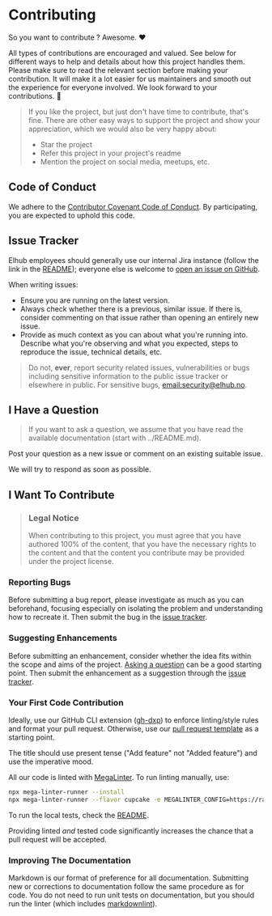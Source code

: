 # Contributing

So you want to contribute ? Awesome. ❤️

All types of contributions are encouraged and valued.  See below for different ways to help and details about how
this project handles them. Please make sure to read the relevant section before making your contribution. It will
make it a lot easier for us maintainers and smooth out the experience for everyone involved. We look forward to
your contributions. 🎉

> If you like the project, but just don't have time to contribute, that's fine. There are other easy ways to support
> the project and show your appreciation, which we would also be very happy about:
>
> * Star the project
> * Refer this project in your project's readme
> * Mention the project on social media, meetups, etc.

## Code of Conduct

We adhere to the [Contributor Covenant Code of Conduct](https://www.contributor-covenant.org/version/2/1/code_of_conduct/).
By participating, you are expected to uphold this code.

## Issue Tracker

Elhub employees should generally use our internal Jira instance (follow the link in the [README](../README.md));
everyone else is welcome to [open an issue on GitHub](/../../issues/).

When writing issues:

* Ensure you are running on the latest version.
* Always check whether there is a previous, similar issue. If there is, consider commenting on that issue rather
  than opening an entirely new issue.
* Provide as much context as you can about what you're running into. Describe what you're observing and what you
  expected, steps to reproduce the issue, technical details, etc.

> Do not, **ever**, report security related issues, vulnerabilities or bugs including sensitive information to the
> public issue tracker or elsewhere in public. For sensitive bugs, <email:security@elhub.no>.

## I Have a Question

> If you want to ask a question, we assume that you have read the available documentation (start with ../README.md).

Post your question as a new issue or comment on an existing suitable issue.

We will try to respond as soon as possible.

## I Want To Contribute

> ### Legal Notice
> When contributing to this project, you must agree that you have authored 100% of the content, that you have the
> necessary rights to the content and that the content you contribute may be provided under the project license.

### Reporting Bugs

Before submitting a bug report, please investigate as much as you can beforehand, focusing especially on isolating
the problem and understanding how to recreate it. Then submit the bug in the [issue tracker](#issue-tracker).

### Suggesting Enhancements

Before submitting an enhancement, consider whether the idea fits within the scope and aims of the project.
[Asking a question](#i-have-a-question) can be a good starting point. Then submit the enhancement as a suggestion
through the [issue tracker](#issue-tracker).

### Your First Code Contribution

Ideally, use our GitHub CLI extension ([gh-dxp](https://github.com/elhub/gh-dxp)) to enforce linting/style rules
and format your pull request. Otherwise, use our
[pull request template](https://github.com/elhub/devxp-project-template/blob/main/resources/.github/pull_request_template.md)
as a starting point.

The title should use present tense ("Add feature" not "Added feature") and use the imperative mood.

All our code is linted with [MegaLinter](https://megalinter.io). To run linting manually, use:

```bash
npx mega-linter-runner --install
npx mega-linter-runner --flavor cupcake -e MEGALINTER_CONFIG=https://raw.githubusercontent.com/elhub/devxp-lint-configuration/main/resources/.mega-linter.yml
```

To run the local tests, check the [README](../README.md).

Providing linted _and_ tested code significantly increases the chance that a pull request will be accepted.

### Improving The Documentation

Markdown is our format of preference for all documentation. Submitting new or corrections to documentation follow the
same procedure as for code. You do not need to run unit tests on documentation, but you should run the linter (which
includes [markdownlint](https://github.com/DavidAnson/markdownlint)).
